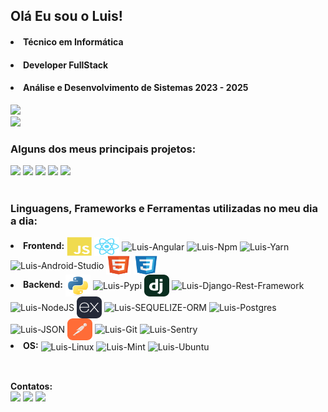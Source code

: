 ## Olá Eu sou o Luis! 
#### <li> Técnico em Informática
#### <li> Developer FullStack
#### <li> Análise e Desenvolvimento de Sistemas 2023 - 2025
<div>
  <img src="https://github-readme-stats.vercel.app/api?username=LuisMonteiroDev&show_icons=true&theme=radical"/> 
  <br>
  <img src="https://github-readme-stats.vercel.app/api/top-langs/?username=LuisMonteiroDev&theme=radical&layout=compact"/>
</div>

### Alguns dos meus principais projetos:
<div>
  <img src="https://github-readme-stats.vercel.app/api/pin/?username=LuisMonteiroDev&repo=Sneakers-Store-API&theme=radical"/>
  <img src="https://github-readme-stats.vercel.app/api/pin/?username=LuisMonteiroDev&repo=NodejsAPI-&theme=radical"/>
  <img src="https://github-readme-stats.vercel.app/api/pin/?username=LuisMonteiroDev&repo=Sentryperfomance&theme=radical"/>
  <img src="https://github-readme-stats.vercel.app/api/pin/?username=LuisMonteiroDev&repo=Crud-of-courses&theme=radical"/>
  <img src="https://github-readme-stats.vercel.app/api/pin/?username=LuisMonteiroDev&repo=service-nodeJS&theme=radical"/>
</div>

<br>

### Linguagens, Frameworks e Ferramentas utilizadas no meu dia a dia:
<div>
  <li> <strong>Frontend:</strong>
  <img align="center" alt="Luis-Js" height="30" width="40" src="https://raw.githubusercontent.com/devicons/devicon/master/icons/javascript/javascript-plain.svg">
  <img align="center" alt="Luis-React" height="30" width="40" src="https://raw.githubusercontent.com/devicons/devicon/master/icons/react/react-original.svg">
  <img align="center" alt="Luis-Angular" height="37" width="40" src="https://cdn.jsdelivr.net/gh/devicons/devicon@latest/icons/angular/angular-original.svg">
  <img align="center" alt="Luis-Npm" height="40" width="40" src="https://cdn.jsdelivr.net/gh/devicons/devicon/icons/npm/npm-original-wordmark.svg"/>
  <img align="center" alt="Luis-Yarn" height="35" width="40" src="https://cdn.jsdelivr.net/gh/devicons/devicon/icons/yarn/yarn-original.svg">
  <img align="center" alt="Luis-Android-Studio" height="40" width="40"   
   src="https://cdn.jsdelivr.net/gh/devicons/devicon/icons/androidstudio/androidstudio-original.svg"/>
  <img align="center" alt="Luis-HTML" height="30" width="40" src="https://raw.githubusercontent.com/devicons/devicon/master/icons/html5/html5-original.svg">
  <img align="center" alt="Luis-CSS" height="30" width="40" src="https://raw.githubusercontent.com/devicons/devicon/master/icons/css3/css3-original.svg">
  <br>
  <li> <strong>Backend:</strong>
  <img align="center" alt="Luis-Python" height="35" width="40" src="https://raw.githubusercontent.com/devicons/devicon/master/icons/python/python-original.svg">
  <img align="center" alt="Luis-Pypi" height="35" width="33" src="https://cdn.jsdelivr.net/gh/devicons/devicon@latest/icons/pypi/pypi-original.svg"/>
  <img align="center" alt="Luis-Django" height="35" width="40" src="https://raw.githubusercontent.com/tandpfun/skill-icons/59059d9d1a2c092696dc66e00931cc1181a4ce1f/icons/Django.svg"/>
  <img align="center" alt="Luis-Django-Rest-Framework" height="70" width="90" src="https://icon.icepanel.io/Technology/png-shadow-512/Django-REST.png"/>
  <img align="center" alt="Luis-NodeJS" height="55" width="40" src="https://cdn.jsdelivr.net/gh/devicons/devicon@latest/icons/nodejs/nodejs-original-wordmark.svg"/> 
  <!-- <img align="center" alt="Luis-Nodemon" height="35" width="40" src="https://cdn.jsdelivr.net/gh/devicons/devicon@latest/icons/nodemon/nodemon-original.svg" /> -->
  <img align="center" alt="Luis-ExpressJS" height="35" width="40" src="https://raw.githubusercontent.com/tandpfun/skill-icons/59059d9d1a2c092696dc66e00931cc1181a4ce1f/icons/ExpressJS-Dark.svg"/> 
  <img align="center" alt="Luis-SEQUELIZE-ORM" height="35" width="40" src="https://cdn.jsdelivr.net/gh/devicons/devicon@latest/icons/sequelize/sequelize-original.svg"/> 
<!--   <img align="center" alt="Luis-Php" height="55" width="33" src="https://cdn.jsdelivr.net/gh/devicons/devicon/icons/php/php-original.svg"/>
  <img align="center" alt="LuisLaravel" height="55" width="33" src="https://cdn.jsdelivr.net/gh/devicons/devicon/icons/laravel/laravel-plain-wordmark.svg"/> -->
  <img align="center" alt="Luis-Postgres" height="40" width="40"   
   src="https://cdn.jsdelivr.net/gh/devicons/devicon/icons/postgresql/postgresql-original.svg"/>
<!--   <img align="center" alt="Luis-Cpp" height="40" width="40" src="https://cdn.jsdelivr.net/gh/devicons/devicon/icons/cplusplus/cplusplus-plain.svg" /> -->
<!--  <img align="center" alt="Luis-MySQL" height="40" width="40"     -->
 <!--  src="https://cdn.jsdelivr.net/gh/devicons/devicon/icons/mysql/mysql-original.svg"/> -->
  <img align="center" alt="Luis-JSON" height="35" width="40"   
   src="https://cdn.jsdelivr.net/gh/devicons/devicon@latest/icons/json/json-plain.svg"/>
  <img align="center" alt="Luis-Postman" height="35" width="40"   
   src="https://github.com/tandpfun/skill-icons/blob/main/icons/Postman.svg"/>
  <img align="center" alt="Luis-Git" height="30" width="40" src="https://cdn.jsdelivr.net/gh/devicons/devicon/icons/git/git-original.svg"/>
  <img align="center" alt="Luis-Sentry" height="30" width="40" src="https://cdn.jsdelivr.net/gh/devicons/devicon@latest/icons/sentry/sentry-original.svg"/>

  <br>
  <li> <strong>OS:</strong>
  <img align="center" alt="Luis-Linux" height="30"
   src="https://img.shields.io/badge/Linux-FCC624?style=for-the-badge&logo=linux&logoColor=black"/>
  <img align="center" alt="Luis-Mint" height="30" src="https://img.shields.io/badge/Linux_Mint-87CF3E?style=for-the-badge&logo=linux-mint&logoColor=black"/>
  <img align="center" alt="Luis-Ubuntu" height="30" src="https://img.shields.io/badge/Ubuntu-E95420?style=for-the-badge&logo=ubuntu&logoColor=black"/>
  <br>
  <br>
<!-- 
   <li> <strong>IDE'S:</strong>
    <img align="center" alt="Luis-Pycharm" height="30" src="https://cdn.jsdelivr.net/gh/devicons/devicon/icons/pycharm/pycharm-original.svg"/>
    <img align="center" alt="Luis-VSCODE" height="30"
     src="https://cdn.jsdelivr.net/gh/devicons/devicon/icons/vscode/vscode-original.svg"/> 
-->
</div>

##

<div> 
  <strong>Contatos:</strong>
  <br>
  <a href="https://www.instagram.com/luiszflp/" target="_blank"><img src="https://img.shields.io/badge/Instagram-E4405F?style=for-the-badge&logo=instagram&logoColor=white" target="_blank"></a> 
  <a href = "mailto:luismonteirodeveloper@gmail.com"><img src="https://img.shields.io/badge/-Gmail-%23333?style=for-the-badge&logo=gmail&logoColor=white" target="_blank"></a>
  <a href="https://www.linkedin.com/public-profile/settings?trk=d_flagship3_profile_self_view_public_profile" target="_blank"><img src="https://img.shields.io/badge/-LinkedIn-%230077B5?style=for-the-badge&logo=linkedin&logoColor=white" target="_blank"></a> 
</div>
